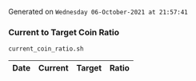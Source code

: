 Generated on `Wednesday 06-October-2021 at 21:57:41`

### Current to Target Coin Ratio
`current_coin_ratio.sh`

Date|Current|Target|Ratio
---|---|---|---
